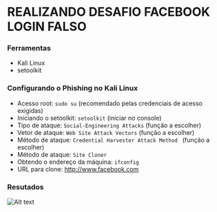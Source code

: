 # REALIZANDO DESAFIO FACEBOOK LOGIN FALSO

### Ferramentas

- Kali Linux
- setoolkit

### Configurando o Phishing no Kali Linux

- Acesso root: ``` sudo su ``` (recomendado pelas credenciais de acesso exigidas)
- Iniciando o setoolkit: ``` setoolkit ``` (iniciar no console)
- Tipo de ataque: ``` Social-Engineering Attacks ``` (função a escolher)
- Vetor de ataque: ``` Web Site Attack Vectors ``` (função a escolher)
- Método de ataque: ```Credential Harvester Attack Method ``` (função a escolher)
- Método de ataque: ``` Site Cloner ```
- Obtendo o endereço da máquina: ``` ifconfig ```
- URL para clone: http://www.facebook.com

### Resutados

![Alt text](./passwd.png "Optional title")
